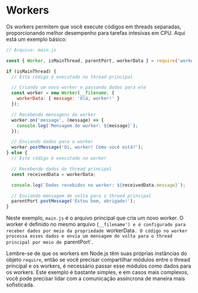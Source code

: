 # Workers 

Os workers permitem que você execute códigos em threads separadas, proporcionando melhor desempenho para tarefas intesivas em CPU. Aqui está um exemplo básico: 

```javascript
// Arquivo: main.js

const { Worker, isMainThread, parentPort, workerData } = require('worker_threads');

if (isMainThread) {
  // Este código é executado no thread principal

  // Criando um novo worker e passando dados para ele
  const worker = new Worker(__filename, {
    workerData: { message: 'Olá, worker!' }
  });

  // Recebendo mensagens do worker
  worker.on('message', (message) => {
    console.log(`Mensagem do worker: ${message}`);
  });

  // Enviando dados para o worker
  worker.postMessage('Oi, worker! Como você está?');
} else {
  // Este código é executado no worker

  // Recebendo dados do thread principal
  const receivedData = workerData;

  console.log(`Dados recebidos no worker: ${receivedData.message}`);

  // Enviando mensagem de volta para o thread principal
  parentPort.postMessage('Estou bem, obrigado!');
}

```

Neste exemplo, `main.js` é o arquivo principal que cria um novo worker. O worker é definido no mesmo arquivo (`__filename') e é configurado para receber dados por meio da propriedade `workerData`. O código no worker processa esses dados e envia um mensagem de volta para o thread principal por meio de `parentPort`.

Lembre-se de que os workers em Node.js têm suas próprias instâncias do objeto `require`, então se você precisar compartilhar módulos entre o thread principal e os workers, é necessário passar esse módulos como dados para os workers. Este exemplo é bastante simples, e em casos mais complexos, você pode precisar lidar com a comunicação assíncrona de maneira mais sofisticada. 

